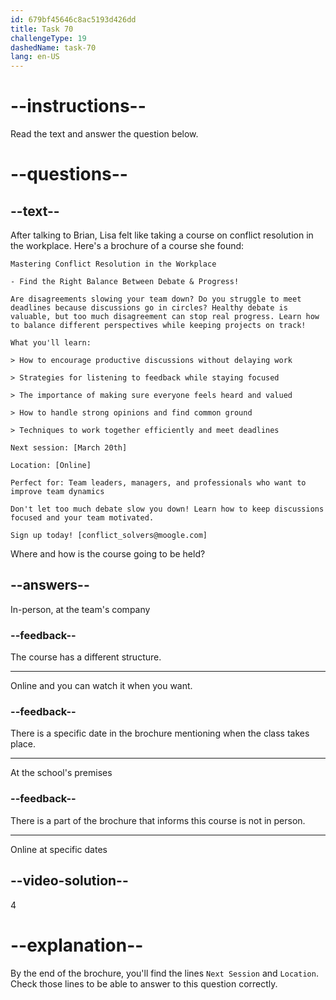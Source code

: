 ```yaml
---
id: 679bf45646c8ac5193d426dd
title: Task 70
challengeType: 19
dashedName: task-70
lang: en-US
---
```


<!-- READING -->

# --instructions--

Read the text and answer the question below.

# --questions--

## --text--

After talking to Brian, Lisa felt like taking a course on conflict resolution in the workplace. Here's a brochure of a course she found:

`Mastering Conflict Resolution in the Workplace`

`- Find the Right Balance Between Debate & Progress!`

`Are disagreements slowing your team down? Do you struggle to meet deadlines because discussions go in circles? Healthy debate is valuable, but too much disagreement can stop real progress. Learn how to balance different perspectives while keeping projects on track!`

`What you'll learn:`

`> How to encourage productive discussions without delaying work`

`> Strategies for listening to feedback while staying focused`

`> The importance of making sure everyone feels heard and valued`

`> How to handle strong opinions and find common ground`

`> Techniques to work together efficiently and meet deadlines`

`Next session: [March 20th]`

`Location: [Online]`

`Perfect for: Team leaders, managers, and professionals who want to improve team dynamics`

`Don't let too much debate slow you down! Learn how to keep discussions focused and your team motivated.`

`Sign up today! [conflict_solvers@moogle.com]`

Where and how is the course going to be held?

## --answers--

In-person, at the team's company

### --feedback--

The course has a different structure.

---

Online and you can watch it when you want.

### --feedback--

There is a specific date in the brochure mentioning when the class takes place.

---

At the school's premises

### --feedback--

There is a part of the brochure that informs this course is not in person.

---

Online at specific dates

## --video-solution--

4

# --explanation--

By the end of the brochure, you'll find the lines `Next Session` and `Location`. Check those lines to be able to answer to this question correctly.

